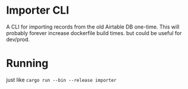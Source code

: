 # Importer CLI
A CLI for importing records from the old Airtable DB one-time. This will probably forever increase dockerfile build times. but could be useful for dev/prod.

# Running
just like `cargo run --bin --release importer`